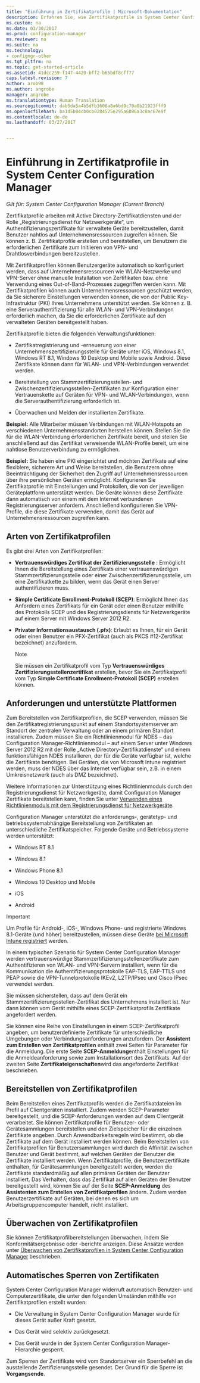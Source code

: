 ```yaml
---
title: "Einführung in Zertifikatprofile | Microsoft-Dokumentation"
description: Erfahren Sie, wie Zertifikatprofile in System Center Configuration Manager mit den Active Directory-Zertifikatdiensten funktionieren.
ms.custom: na
ms.date: 03/30/2017
ms.prod: configuration-manager
ms.reviewer: na
ms.suite: na
ms.technology:
- configmgr-other
ms.tgt_pltfrm: na
ms.topic: get-started-article
ms.assetid: 41dcc259-f147-4420-bff2-b65bdf8cff77
caps.latest.revision: 7
author: arob98
ms.author: angrobe
manager: angrobe
ms.translationtype: Human Translation
ms.sourcegitcommit: dab5da5a4b5dfb3606a8a6bd0c70a0b21923fff9
ms.openlocfilehash: ba1d5b04cb0cb0284525e295a6086a3c0ac67e9f
ms.contentlocale: de-de
ms.lasthandoff: 03/27/2017


---
```


# <a name="introduction-to-certificate-profiles-in-system-center-configuration-manager"></a>Einführung in Zertifikatprofile in System Center Configuration Manager

*Gilt für: System Center Configuration Manager (Current Branch)*


Zertifikatprofile arbeiten mit Active Directory-Zertifikatdiensten und der Rolle „Registrierungsdienst für Netzwerkgeräte“, um Authentifizierungszertifikate für verwaltete Geräte bereitzustellen, damit Benutzer nahtlos auf Unternehmensressourcen zugreifen können. Sie können z. B. Zertifikatprofile erstellen und bereitstellen, um Benutzern die erforderlichen Zertifikate zum Initiieren von VPN- und Drahtlosverbindungen bereitzustellen. 

Mit Zertifikatprofilen können Benutzergeräte automatisch so konfiguriert werden, dass auf Unternehmensressourcen wie WLAN-Netzwerke und VPN-Server ohne manuelle Installation von Zertifikaten bzw. ohne Verwendung eines Out-of-Band-Prozesses zugegriffen werden kann. Mit Zertifikatprofilen können auch Unternehmensressourcen geschützt werden, da Sie sicherere Einstellungen verwenden können, die von der Public Key-Infrastruktur (PKI) Ihres Unternehmens unterstützt werden. Sie können z. B. eine Serverauthentifizierung für alle WLAN- und VPN-Verbindungen erforderlich machen, da Sie die erforderlichen Zertifikate auf den verwalteten Geräten bereitgestellt haben.   

Zertifikatprofile bieten die folgenden Verwaltungsfunktionen:  

-   Zertifikatregistrierung und -erneuerung von einer Unternehmenszertifizierungsstelle für Geräte unter iOS, Windows 8.1, Windows RT 8.1, Windows 10 Desktop und Mobile sowie Android. Diese Zertifikate können dann für WLAN- und VPN-Verbindungen verwendet werden.  

-   Bereitstellung von Stammzertifizierungsstellen- und Zwischenzertifizierungsstellen-Zertifikaten zur Konfiguration einer Vertrauenskette auf Geräten für VPN- und WLAN-Verbindungen, wenn die Serverauthentifizierung erforderlich ist.  

-   Überwachen und Melden der installierten Zertifikate.  

**Beispiel:** Alle Mitarbeiter müssen Verbindungen mit WLAN-Hotspots an verschiedenen Unternehmensstandorten herstellen können. Stellen Sie die für die WLAN-Verbindung erforderlichen Zertifikate bereit, und stellen Sie anschließend auf das Zertifikat verweisende WLAN-Profile bereit, um eine nahtlose Benutzerverbindung zu ermöglichen.  

**Beispiel:** Sie haben eine PKI eingerichtet und möchten Zertifikate auf eine flexiblere, sicherere Art und Weise bereitstellen, die Benutzern ohne Beeinträchtigung der Sicherheit den Zugriff auf Unternehmensressourcen über ihre persönlichen Geräten ermöglicht. Konfigurieren Sie Zertifikatprofile mit Einstellungen und Protokollen, die von der jeweiligen Geräteplattform unterstützt werden. Die Geräte können diese Zertifikate dann automatisch von einem mit dem Internet verbundenen Registrierungsserver anfordern. Anschließend konfigurieren Sie VPN-Profile, die diese Zertifikate verwenden, damit das Gerät auf Unternehmensressourcen zugreifen kann.  

## <a name="types-of-certificate-profiles"></a>Arten von Zertifikatprofilen  
 Es gibt drei Arten von Zertifikatprofilen:  

-   **Vertrauenswürdiges Zertifikat der Zertifizierungsstelle** : Ermöglicht Ihnen die Bereitstellung eines Zertifikats einer vertrauenswürdigen Stammzertifizierungsstelle oder einer Zwischenzertifizierungsstelle, um eine Zertifikatkette zu bilden, wenn das Gerät einen Server authentifizieren muss.  

-   **Simple Certificate Enrollment-Protokoll (SCEP)**: Ermöglicht Ihnen das Anfordern eines Zertifikats für ein Gerät oder einen Benutzer mithilfe des Protokolls SCEP und des Registrierungsdiensts für Netzwerkgeräte auf einem Server mit Windows Server 2012 R2.
-   **Privater Informationsaustausch (.pfx)**: Erlaubt es Ihnen, für ein Gerät oder einen Benutzer ein PFX-Zertifikat (auch als PKCS #12-Zertifikat bezeichnet) anzufordern.

    > [!NOTE]  
    >  Sie müssen ein Zertifikatprofil vom Typ **Vertrauenswürdiges Zertifizierungsstellenzertifikat** erstellen, bevor Sie ein Zertifikatprofil vom Typ **Simple Certificate Enrollment-Protokoll (SCEP)** erstellen können.  

## <a name="requirements-and-supported-platforms"></a>Anforderungen und unterstützte Plattformen  
 Zum Bereitstellen von Zertifikatprofilen, die SCEP verwenden, müssen Sie den Zertifikatregistrierungspunkt auf einem Standortsystemserver am Standort der zentralen Verwaltung oder an einem primären Standort installieren. Zudem müssen Sie ein Richtlinienmodul für NDES – das Configuration Manager-Richtlinienmodul – auf einem Server unter Windows Server 2012 R2 mit der Rolle „Active Directory-Zertifikatdienste“ und einem funktionsfähigen NDES installieren, der für die Geräte verfügbar ist, welche die Zertifikate benötigen. Bei Geräten, die von Microsoft Intune registriert werden, muss der NDES über das Internet verfügbar sein, z.B. in einem Umkreisnetzwerk (auch als DMZ bezeichnet).  

 Weitere Informationen zur Unterstützung eines Richtlinienmoduls durch den Registrierungsdienst für Netzwerkgeräte, damit Configuration Manager Zertifikate bereitstellen kann, finden Sie unter [Verwenden eines Richtlinienmoduls mit dem Registrierungsdienst für Netzwerkgeräte](http://go.microsoft.com/fwlink/p/?LinkId=328657).  

 Configuration Manager unterstützt die anforderungs-, gerätetyp- und betriebssystemabhängige Bereitstellung von Zertifikaten an unterschiedliche Zertifikatspeicher. Folgende Geräte und Betriebssysteme werden unterstützt:  

-   Windows RT 8.1  

-   Windows 8.1  

-   Windows Phone 8.1  

-   Windows 10 Desktop und Mobile  

-   iOS  

-   Android  

> [!IMPORTANT]  
>  Um Profile für Android-, iOS-, Windows Phone- und registrierte Windows 8.1-Geräte (und höher) bereitzustellen, müssen diese Geräte [bei Microsoft Intune registriert](https://technet.microsoft.com/en-us/library/dn646962.aspx) werden.   

In einem typischen Szenario für System Center Configuration Manager werden vertrauenswürdige Stammzertifizierungsstellenzertifikate zum Authentifizieren von WLAN- und VPN-Servern installiert, wenn für die Kommunikation die Authentifizierungsprotokolle EAP-TLS, EAP-TTLS und PEAP sowie die VPN-Tunnelprotokolle IKEv2, L2TP/IPsec und Cisco IPsec verwendet werden.  

Sie müssen sicherstellen, dass auf dem Gerät ein Stammzertifizierungsstellen-Zertifikat des Unternehmens installiert ist. Nur dann können vom Gerät mithilfe eines SCEP-Zertifikatprofils Zertifikate angefordert werden.  

Sie können eine Reihe von Einstellungen in einem SCEP-Zertifikatprofil angeben, um benutzerdefinierte Zertifikate für unterschiedliche Umgebungen oder Verbindungsanforderungen anzufordern. Der **Assistent zum Erstellen von Zertifikatprofilen** enthält zwei Seiten für Parameter für die Anmeldung. Die erste Seite **SCEP-Anmeldung**enthält Einstellungen für die Anmeldeanforderung sowie zum Installationsort des Zertifikats. Auf der zweiten Seite **Zertifikateigenschaften**wird das angeforderte Zertifikat beschrieben.  

## <a name="deploying-certificate-profiles"></a>Bereitstellen von Zertifikatprofilen  
 Beim Bereitstellen eines Zertifikatprofils werden die Zertifikatdateien im Profil auf Clientgeräten installiert. Zudem werden SCEP-Parameter bereitgestellt, und die SCEP-Anforderungen werden auf dem Clientgerät verarbeitet. Sie können Zertifikatprofile für Benutzer- oder Gerätesammlungen bereitstellen und den Zielspeicher für die einzelnen Zertifikate angeben. Durch Anwendbarkeitsregeln wird bestimmt, ob die Zertifikate auf dem Gerät installiert werden können. Beim Bereitstellen von Zertifikatprofilen für Benutzersammlungen wird durch die Affinität zwischen Benutzer und Gerät bestimmt, auf welchen Geräten der Benutzer die Zertifikate installiert werden. Wenn Zertifikatprofile, die Benutzerzertifikate enthalten, für Gerätesammlungen bereitgestellt werden, werden die Zertifikate standardmäßig auf allen primären Geräten der Benutzer installiert. Das Verhalten, dass das Zertifikat auf allen Geräten der Benutzer bereitgestellt wird, können Sie auf der Seite **SCEP-Anmeldung** des **Assistenten zum Erstellen von Zertifikatprofilen** ändern. Zudem werden Benutzerzertifikate auf Geräten, bei denen es sich um Arbeitsgruppencomputer handelt, nicht installiert.  

## <a name="monitoring-certificate-profiles"></a>Überwachen von Zertifikatprofilen  

Sie können Zertifikatprofilbereitstellungen überwachen, indem Sie Konformitätsergebnisse oder -berichte anzeigen. Diese Ansätze werden unter [Überwachen von Zertifikatprofilen in System Center Configuration Manager](/sccm/protect/deploy-use/monitor-certificate-profiles) beschrieben.


## <a name="automatic-revocation-of-certificates"></a>Automatisches Sperren von Zertifikaten  
 System Center Configuration Manager widerruft automatisch Benutzer- und Computerzertifikate, die unter den folgenden Umständen mithilfe von Zertifikatprofilen erstellt wurden:  

-   Die Verwaltung in System Center Configuration Manager wurde für dieses Gerät außer Kraft gesetzt.  

-   Das Gerät wird selektiv zurückgesetzt.  

-   Das Gerät wurde in der System Center Configuration Manager-Hierarchie gesperrt.  

 Zum Sperren der Zertifikate wird vom Standortserver ein Sperrbefehl an die ausstellende Zertifizierungsstelle gesendet. Der Grund für die Sperre ist **Vorgangsende**.  
